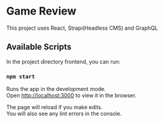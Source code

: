# Game Review

This project uses React, Strapi(Headless CMS) and GraphQL

## Available Scripts

In the project directory frontend, you can run:

### `npm start`

Runs the app in the development mode.\
Open [http://localhost:3000](http://localhost:3000) to view it in the browser.

The page will reload if you make edits.\
You will also see any lint errors in the console.

